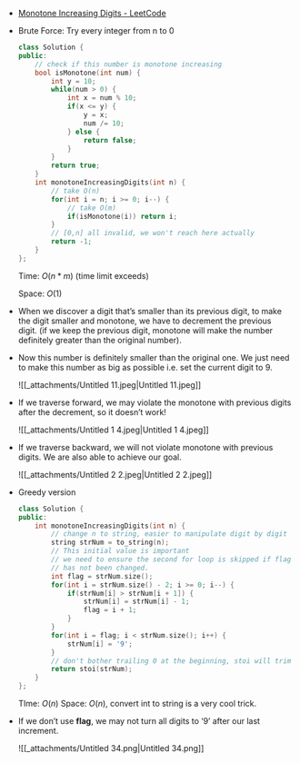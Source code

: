 - [Monotone Increasing Digits - LeetCode](https://leetcode.com/problems/monotone-increasing-digits/description/)
- Brute Force: Try every integer from n to 0
    
    ```C++
    class Solution {
    public:
        // check if this number is monotone increasing
        bool isMonotone(int num) {
            int y = 10;
            while(num > 0) {
                int x = num % 10;
                if(x <= y) {
                    y = x;
                    num /= 10;
                } else {
                    return false;
                }
            }
            return true;
        }
        int monotoneIncreasingDigits(int n) {
            // take O(n)
            for(int i = n; i >= 0; i--) {
                // take O(m)
                if(isMonotone(i)) return i;
            }
            // [0,n] all invalid, we won't reach here actually
            return -1;
        }
    };
    ```
    
    Time: $O(n * m)$﻿ (time limit exceeds)
    
    Space: $O(1)$﻿
    
- When we discover a digit that’s smaller than its previous digit, to make the digit smaller and monotone, we have to decrement the previous digit. (if we keep the previous digit, monotone will make the number definitely greater than the original number).
- Now this number is definitely smaller than the original one. We just need to make this number as big as possible i.e. set the current digit to 9.
    
    ![[_attachments/Untitled 11.jpeg|Untitled 11.jpeg]]
    
- If we traverse forward, we may violate the monotone with previous digits after the decrement, so it doesn’t work!
    
    ![[_attachments/Untitled 1 4.jpeg|Untitled 1 4.jpeg]]
    
- If we traverse backward, we will not violate monotone with previous digits. We are also able to achieve our goal.
    
    ![[_attachments/Untitled 2 2.jpeg|Untitled 2 2.jpeg]]
    
- Greedy version
    
    ```C++
    class Solution {
    public:
        int monotoneIncreasingDigits(int n) {
            // change n to string, easier to manipulate digit by digit
            string strNum = to_string(n);
            // This initial value is important
            // we need to ensure the second for loop is skipped if flag
            // has not been changed. 
            int flag = strNum.size();
            for(int i = strNum.size() - 2; i >= 0; i--) {
                if(strNum[i] > strNum[i + 1]) {
                    strNum[i] = strNum[i] - 1;
                    flag = i + 1;
                }
            }
            for(int i = flag; i < strNum.size(); i++) {
                strNum[i] = '9';
            }
            // don't bother trailing 0 at the beginning, stoi will trim for us
            return stoi(strNum);
        }
    };
    ```
    
    TIme: $O(n)$﻿ Space: $O(n)$﻿, convert int to string is a very cool trick.
    
- If we don’t use **flag**, we may not turn all digits to ‘9’ after our last increment.
    
    ![[_attachments/Untitled 34.png|Untitled 34.png]]